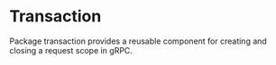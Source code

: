 # Transaction
Package transaction provides a reusable component for creating and closing a request scope in gRPC.
